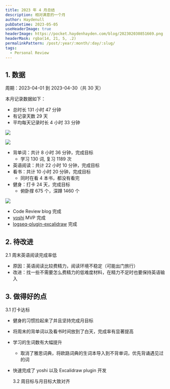 ```yaml
---
title: 2023 年 4 月总结
description: 相对满意的一个月
author: Haydenull
pubDatetime: 2023-05-05
useHeaderImage: true
headerImage: https://pocket.haydenhayden.com/blog/202302030851669.png
headerMask: rgba(14, 21, 5, .2)
permalinkPattern: /post/:year/:month/:day/:slug/
tags:
  - Personal Review
---
```


## 1. 数据

周期：2023-04-01 到 2023-04-30（共 30 天）

本月记录数据如下：

- 总时长 131 小时 47 分钟
- 有记录天数 29 天
- 平均每天记录时长 4 小时 33 分钟

<!-- <img src="https://pocket.haydenhayden.com/blog/202305051911712.png" width="300" /> -->

![](https://pocket.haydenhayden.com/blog/202305051911712.png?x-oss-process=image/resize,w_300,m_lfit)

![](https://pocket.haydenhayden.com/blog/202305051918665.png)

- 背单词：共计 8 小时 36 分钟，完成目标
  - 学习 130 词, 复习 1189 次
- 英语阅读：共计 22 小时 10 分钟，完成目标
- 看书：共计 10 小时 20 分钟，完成目标
  - 同时在看 4 本书，都没有看完
- 健身：打卡 24 天，完成目标
  - 俯卧撑 675 个，深蹲 1460 个

<!-- <img src="https://pocket.haydenhayden.com/blog/202305051934672.png" width="300" /> -->

![](https://pocket.haydenhayden.com/blog/202305051934672.png?x-oss-process=image/resize,w_300,m_lfit)

- Code Review blog 完成
- [yoshi](https://github.com/haydenull/yoshi) MVP 完成
- [logseq-plugin-excalidraw](https://github.com/haydenull/logseq-plugin-excalidraw) 完成

## 2. 待改进

2.1 周末英语阅读完成率低

- 原因：英语阅读比较费精力，阅读环境不稳定（可能出门旅行）
- 改进：找一些不需要怎么费精力的低难度材料，在精力不足时也要保持英语输入

## 3. 做得好的点

3.1 打卡达标

- 健身的习惯捡起来了并且坚持完成月目标
- 将周末的背单词以及看书时间放到了白天，完成率有显著提高
- 学习的生词数有大幅提升
  - 取消了雅思词典，将欧路词典的生词本导入到不背单词，优先背诵遇见过的词
- 快速完成了 yoshi 以及 Excalidraw plugin 开发

  3.2 周目标与月目标大致对齐
